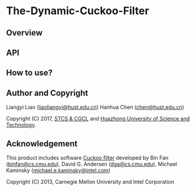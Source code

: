 # The-Dynamic-Cuckoo-Filter

## Overview

## API

## How to use?


## Author and Copyright

Liangyi Liao (liaoliangyi@hust.edu.cn)
Hanhua Chen (chen@hust.edu.cn)

Copyright (C) 2017, [STCS & CGCL](http://grid.hust.edu.cn/) and [Huazhong University of Science and Technology](http://www.hust.edu.cn).

## Acknowledgement

This product includes software [Cuckoo filter](https://github.com/efficient/cuckoofilter) developed by Bin Fan (binfan@cs.cmu.edu), David G. Andersen (dga@cs.cmu.edu), Michael Kaminsky (michael.e.kaminsky@intel.com)

Copyright (C) 2013, Carnegie Mellon University and Intel Corporation
